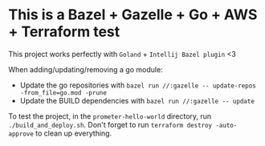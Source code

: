 # This is a Bazel + Gazelle + Go + AWS + Terraform test

This project works perfectly with `Goland` + `Intellij Bazel plugin` <3

When adding/updating/removing a go module:
 - Update the go repositories with ``bazel run //:gazelle -- update-repos -from_file=go.mod -prune``
 - Update the BUILD dependencies with ``bazel run //:gazelle -- update``

To test the project, in the `prometer-hello-world` directory, run `./build_and_deploy.sh`.
Don't forget to run `terraform destroy -auto-approve` to clean up everything.
